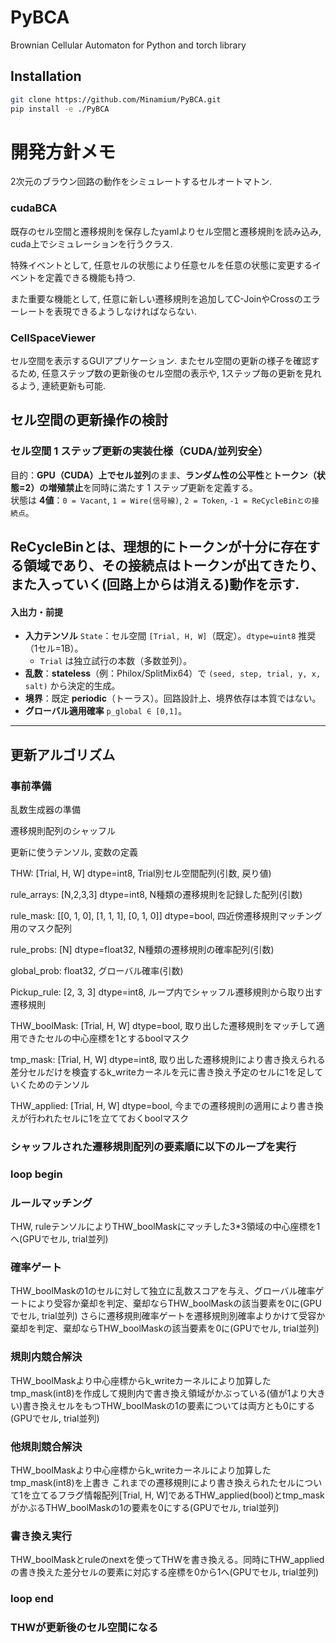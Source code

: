 # PyBCA
Brownian Cellular Automaton for Python and torch library

## Installation
```bash
git clone https://github.com/Minamium/PyBCA.git
pip install -e ./PyBCA
```

# 開発方針メモ

2次元のブラウン回路の動作をシミュレートするセルオートマトン. 

### cudaBCA
既存のセル空間と遷移規則を保存したyamlよりセル空間と遷移規則を読み込み, cuda上でシミュレーションを行うクラス.

特殊イベントとして, 任意セルの状態により任意セルを任意の状態に変更するイベントを定義できる機能も持つ.

また重要な機能として, 任意に新しい遷移規則を追加してC-JoinやCrossのエラーレートを表現できるようしなければならない.

### CellSpaceViewer
セル空間を表示するGUIアプリケーション.
またセル空間の更新の様子を確認するため, 任意ステップ数の更新後のセル空間の表示や, 1ステップ毎の更新を見れるよう, 連続更新も可能.


## セル空間の更新操作の検討

### セル空間 1 ステップ更新の実装仕様（CUDA/並列安全）

目的：**GPU（CUDA）上でセル並列**のまま、**ランダム性の公平性**と**トークン（状態=2）の増殖禁止**を同時に満たす 1 ステップ更新を定義する。  
状態は **4値**：`0 = Vacant`, `1 = Wire(信号線)`, `2 = Token`, `-1 = ReCycleBinとの接続点`。

ReCycleBinとは、理想的にトークンが十分に存在する領域であり、その接続点はトークンが出てきたり、また入っていく(回路上からは消える)動作を示す.
---

#### 入出力・前提

- **入力テンソル** `State`：セル空間 `[Trial, H, W]`（既定）。`dtype=uint8` 推奨（1セル=1B）。  
  - `Trial` は独立試行の本数（多数並列）。  
- **乱数**：**stateless**（例：Philox/SplitMix64）で `(seed, step, trial, y, x, salt)` から決定的生成。  
- **境界**：既定 **periodic**（トーラス）。回路設計上、境界依存は本質ではない。  
- **グローバル適用確率** `p_global ∈ [0,1]`。  
---

## 更新アルゴリズム

### 事前準備

乱数生成器の準備

遷移規則配列のシャッフル

更新に使うテンソル, 変数の定義

THW: [Trial, H, W] dtype=int8, Trial別セル空間配列(引数, 戻り値)

rule_arrays: [N,2,3,3] dtype=int8, N種類の遷移規則を記録した配列(引数)

rule_mask: [[0, 1, 0], [1, 1, 1], [0, 1, 0]] dtype=bool, 四近傍遷移規則マッチング用のマスク配列

rule_probs: [N] dtype=float32, N種類の遷移規則の確率配列(引数)

global_prob: float32, グローバル確率(引数)

Pickup_rule: [2, 3, 3] dtype=int8, ループ内でシャッフル遷移規則から取り出す遷移規則

THW_boolMask: [Trial, H, W] dtype=bool, 取り出した遷移規則をマッチして適用できたセルの中心座標を1とするboolマスク

tmp_mask: [Trial, H, W] dtype=int8, 取り出した遷移規則により書き換えられる差分セルだけを検査するk_writeカーネルを元に書き換え予定のセルに1を足していくためのテンソル

THW_applied: [Trial, H, W] dtype=bool, 今までの遷移規則の適用により書き換えが行われたセルに1を立てておくboolマスク


### シャッフルされた遷移規則配列の要素順に以下のループを実行

### loop begin

### ルールマッチング

THW, ruleテンソルによりTHW_boolMaskにマッチした3*3領域の中心座標を1へ(GPUでセル, trial並列)

### 確率ゲート

THW_boolMaskの1のセルに対して独立に乱数スコアを与え、グローバル確率ゲートにより受容か棄却を判定、棄却ならTHW_boolMaskの該当要素を0に(GPUでセル, trial並列)
さらに遷移規則確率ゲートを遷移規則別確率よりかけて受容か棄却を判定、棄却ならTHW_boolMaskの該当要素を0に(GPUでセル, trial並列)

### 規則内競合解決

THW_boolMaskより中心座標からk_writeカーネルにより加算したtmp_mask(int8)を作成して規則内で書き換え領域がかぶっている(値が1より大きい)書き換えセルをもつTHW_boolMaskの1の要素については両方とも0にする(GPUでセル, trial並列)

### 他規則競合解決
THW_boolMaskより中心座標からk_writeカーネルにより加算したtmp_mask(int8)を上書き
これまでの遷移規則により書き換えられたセルについて1を立てるフラグ情報配列[Trial, H, W]であるTHW_applied(bool)とtmp_maskがかぶるTHW_boolMaskの1の要素を0にする(GPUでセル, trial並列)

### 書き換え実行

THW_boolMaskとruleのnextを使ってTHWを書き換える。同時にTHW_appliedの書き換えた差分セルの要素に対応する座標を0から1へ(GPUでセル, trial並列)

### loop end

### THWが更新後のセル空間になる